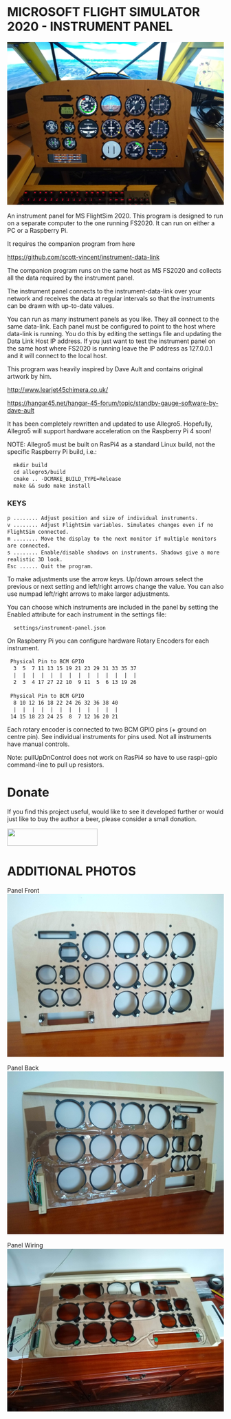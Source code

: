 # MICROSOFT FLIGHT SIMULATOR 2020 - INSTRUMENT PANEL

![Screenshot](Screenshot.jpg)

An instrument panel for MS FlightSim 2020. This program is designed to run
on a separate computer to the one running FS2020. It can run on either a PC or a
Raspberry Pi.

It requires the companion program from here

  https://github.com/scott-vincent/instrument-data-link

The companion program runs on the same host as MS FS2020 and collects all
the data required by the instrument panel.

The instrument panel connects to the instrument-data-link over your network and
receives the data at regular intervals so that the instruments can be drawn with
up-to-date values.

You can run as many instrument panels as you like. They all connect to the same
data-link. Each panel must be configured to point to the host where data-link
is running. You do this by editing the settings file and updating the Data Link
Host IP address. If you just want to test the instrument panel on the same
host where FS2020 is running leave the IP address as 127.0.0.1 and it will
connect to the local host.

This program was heavily inspired by Dave Ault and contains original artwork by him.

  http://www.learjet45chimera.co.uk/
  
  https://hangar45.net/hangar-45-forum/topic/standby-gauge-software-by-dave-ault
  
It has been completely rewritten and updated to use Allegro5. Hopefully,
Allegro5 will support hardware acceleration on the Raspberry Pi 4 soon!

NOTE: Allegro5 must be built on RasPi4 as a standard Linux build, not the
specific Raspberry Pi build, i.e.:
```
  mkdir build
  cd allegro5/build
  cmake .. -DCMAKE_BUILD_TYPE=Release
  make && sudo make install
```
### KEYS
```
p ........ Adjust position and size of individual instruments.
v ........ Adjust FlightSim variables. Simulates changes even if no FlightSim connected.
m ........ Move the display to the next monitor if multiple monitors are connected.
s ........ Enable/disable shadows on instruments. Shadows give a more realistic 3D look.
Esc ...... Quit the program.
```
To make adjustments use the arrow keys. Up/down arrows select the previous or next
setting and left/right arrows change the value. You can also use numpad left/right
arrows to make larger adjustments.

You can choose which instruments are included in the panel by setting the Enabled
attribute for each instrument in the settings file:
```
  settings/instrument-panel.json
```
On Raspberry Pi you can configure hardware Rotary Encoders for each instrument.
```
 Physical Pin to BCM GPIO
  3  5  7 11 13 15 19 21 23 29 31 33 35 37
  |  |  |  |  |  |  |  |  |  |  |  |  |  |
  2  3  4 17 27 22 10  9 11  5  6 13 19 26

 Physical Pin to BCM GPIO
  8 10 12 16 18 22 24 26 32 36 38 40
  |  |  |  |  |  |  |  |  |  |  |  |
 14 15 18 23 24 25  8  7 12 16 20 21
```
Each rotary encoder is connected to two BCM GPIO pins (+ ground on centre pin).
See individual instruments for pins used. Not all instruments have manual controls.

Note: pullUpDnControl does not work on RasPi4 so have to use raspi-gpio command-line
to pull up resistors.

# Donate

If you find this project useful, would like to see it developed further or would just like to buy the author a beer, please consider a small donation.

[<img src="donate.svg" width="210" height="40">](https://paypal.me/scottvincent2020)

# ADDITIONAL PHOTOS

Panel Front
![Panel Front](Panel_Front.jpg)

Panel Back
![Panel Back](Panel_Back.jpg)

Panel Wiring
![Panel Wiring](Panel_Wiring.jpg)
